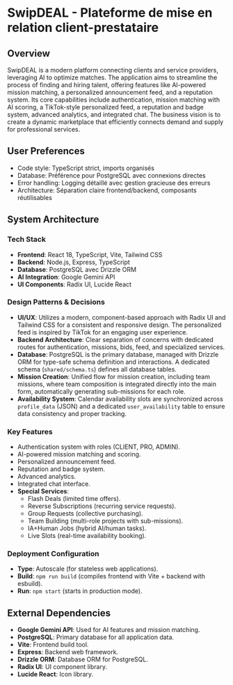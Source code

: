 # SwipDEAL - Plateforme de mise en relation client-prestataire

## Overview
SwipDEAL is a modern platform connecting clients and service providers, leveraging AI to optimize matches. The application aims to streamline the process of finding and hiring talent, offering features like AI-powered mission matching, a personalized announcement feed, and a reputation system. Its core capabilities include authentication, mission matching with AI scoring, a TikTok-style personalized feed, a reputation and badge system, advanced analytics, and integrated chat. The business vision is to create a dynamic marketplace that efficiently connects demand and supply for professional services.

## User Preferences
- Code style: TypeScript strict, imports organisés
- Database: Préférence pour PostgreSQL avec connexions directes
- Error handling: Logging détaillé avec gestion gracieuse des erreurs
- Architecture: Séparation claire frontend/backend, composants réutilisables

## System Architecture

### Tech Stack
- **Frontend**: React 18, TypeScript, Vite, Tailwind CSS
- **Backend**: Node.js, Express, TypeScript
- **Database**: PostgreSQL avec Drizzle ORM
- **AI Integration**: Google Gemini API
- **UI Components**: Radix UI, Lucide React

### Design Patterns & Decisions
- **UI/UX**: Utilizes a modern, component-based approach with Radix UI and Tailwind CSS for a consistent and responsive design. The personalized feed is inspired by TikTok for an engaging user experience.
- **Backend Architecture**: Clear separation of concerns with dedicated routes for authentication, missions, bids, feed, and specialized services.
- **Database**: PostgreSQL is the primary database, managed with Drizzle ORM for type-safe schema definition and interactions. A dedicated schema (`shared/schema.ts`) defines all database tables.
- **Mission Creation**: Unified flow for mission creation, including team missions, where team composition is integrated directly into the main form, automatically generating sub-missions for each role.
- **Availability System**: Calendar availability slots are synchronized across `profile_data` (JSON) and a dedicated `user_availability` table to ensure data consistency and proper tracking.

### Key Features
- Authentication system with roles (CLIENT, PRO, ADMIN).
- AI-powered mission matching and scoring.
- Personalized announcement feed.
- Reputation and badge system.
- Advanced analytics.
- Integrated chat interface.
- **Special Services**:
    - Flash Deals (limited time offers).
    - Reverse Subscriptions (recurring service requests).
    - Group Requests (collective purchasing).
    - Team Building (multi-role projects with sub-missions).
    - IA+Human Jobs (hybrid AI/human tasks).
    - Live Slots (real-time availability booking).

### Deployment Configuration
- **Type**: Autoscale (for stateless web applications).
- **Build**: `npm run build` (compiles frontend with Vite + backend with esbuild).
- **Run**: `npm start` (starts in production mode).

## External Dependencies
- **Google Gemini API**: Used for AI features and mission matching.
- **PostgreSQL**: Primary database for all application data.
- **Vite**: Frontend build tool.
- **Express**: Backend web framework.
- **Drizzle ORM**: Database ORM for PostgreSQL.
- **Radix UI**: UI component library.
- **Lucide React**: Icon library.